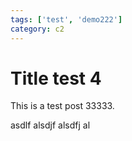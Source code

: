```yaml
---
tags: ['test', 'demo222']
category: c2
---
```


# Title test 4

This is a test post 33333.

asdlf alsdjf alsdfj al
